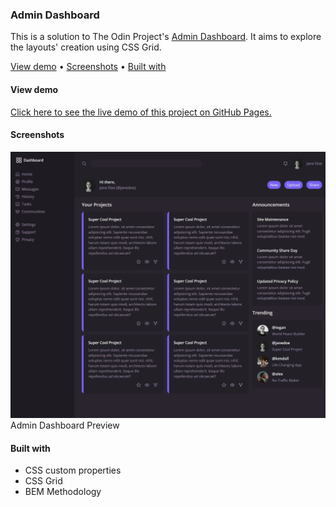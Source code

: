 ### Admin Dashboard

This is a solution to The Odin Project's [Admin Dashboard](https://www.theodinproject.com/lessons/node-path-intermediate-html-and-css-admin-dashboard). It aims to explore the layouts' creation using CSS Grid.

[View demo](#view-demo)
•
[Screenshots](#screenshots)
•
[Built with](#built-with)

#### View demo

[Click here to see the live demo of this project on GitHub Pages.](https://jsklcodes.github.io/admin-dashboard)

#### Screenshots

![Admin Dashboard Preview](assets/images/screenshots/screenshot.png)
Admin Dashboard Preview

#### Built with

- CSS custom properties
- CSS Grid
- BEM Methodology
